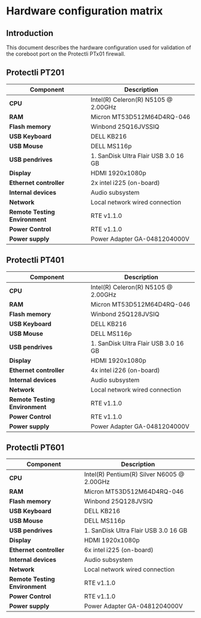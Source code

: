 # Hardware configuration matrix

## Introduction

This document describes the hardware configuration used for validation of the
coreboot port on the Protectli PTx01 firewall.

## Protectli PT201

| Component                      | Description                                 |
|--------------------------------|---------------------------------------------|
| **CPU**                        | Intel(R) Celeron(R) N5105 @ 2.00GHz         |
| **RAM**                        | Micron MT53D512M64D4RQ-046                  |
| **Flash memory**               | Winbond 25Q16JVSSIQ                         |
| **USB Keyboard**               | DELL KB216                                  |
| **USB Mouse**                  | DELL MS116p                                 |
| **USB pendrives**              | 1. SanDisk Ultra  Flair USB 3.0 16 GB       |
| **Display**                    | HDMI 1920x1080p                             |
| **Ethernet controller**        | 2x intel i225 (on-board)                    |
| **Internal devices**           | Audio subsystem                             |
| **Network**                    | Local network wired connection              |
| **Remote Testing Environment** | RTE v1.1.0                                  |
| **Power Control**              | RTE v1.1.0                                  |
| **Power supply**               | Power Adapter GA-0481204000V                |

## Protectli PT401

| Component                      | Description                                 |
|--------------------------------|---------------------------------------------|
| **CPU**                        | Intel(R) Celeron(R) N5105 @ 2.00GHz         |
| **RAM**                        | Micron MT53D512M64D4RQ-046                  |
| **Flash memory**               | Winbond 25Q128JVSIQ                         |
| **USB Keyboard**               | DELL KB216                                  |
| **USB Mouse**                  | DELL MS116p                                 |
| **USB pendrives**              | 1. SanDisk Ultra  Flair USB 3.0 16 GB       |
| **Display**                    | HDMI 1920x1080p                             |
| **Ethernet controller**        | 4x intel i226 (on-board)                    |
| **Internal devices**           | Audio subsystem                             |
| **Network**                    | Local network wired connection              |
| **Remote Testing Environment** | RTE v1.1.0                                  |
| **Power Control**              | RTE v1.1.0                                  |
| **Power supply**               | Power Adapter GA-0481204000V                |

## Protectli PT601

| Component                      | Description                                 |
|--------------------------------|---------------------------------------------|
| **CPU**                        | Intel(R) Pentium(R) Silver N6005 @ 2.00GHz  |
| **RAM**                        | Micron MT53D512M64D4RQ-046                  |
| **Flash memory**               | Winbond 25Q128JVSIQ                         |
| **USB Keyboard**               | DELL KB216                                  |
| **USB Mouse**                  | DELL MS116p                                 |
| **USB pendrives**              | 1. SanDisk Ultra  Flair USB 3.0 16 GB       |
| **Display**                    | HDMI 1920x1080p                             |
| **Ethernet controller**        | 6x intel i225 (on-board)                    |
| **Internal devices**           | Audio subsystem                             |
| **Network**                    | Local network wired connection              |
| **Remote Testing Environment** | RTE v1.1.0                                  |
| **Power Control**              | RTE v1.1.0                                  |
| **Power supply**               | Power Adapter GA-0481204000V                |
